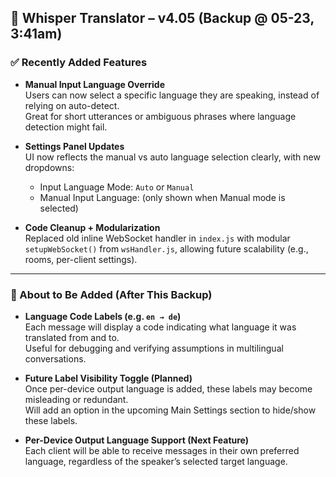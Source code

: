 ﻿
## 🧠 Whisper Translator – v4.05 (Backup @ 05-23, 3:41am)

### ✅ Recently Added Features

- **Manual Input Language Override**  
  Users can now select a specific language they are speaking, instead of relying on auto-detect.  
  Great for short utterances or ambiguous phrases where language detection might fail.

- **Settings Panel Updates**  
  UI now reflects the manual vs auto language selection clearly, with new dropdowns:
  - Input Language Mode: `Auto` or `Manual`
  - Manual Input Language: (only shown when Manual mode is selected)

- **Code Cleanup + Modularization**  
  Replaced old inline WebSocket handler in `index.js` with modular `setupWebSocket()` from `wsHandler.js`, allowing future scalability (e.g., rooms, per-client settings).

---

### 🧪 About to Be Added (After This Backup)

- **Language Code Labels (e.g. `en → de`)**  
  Each message will display a code indicating what language it was translated from and to.  
  Useful for debugging and verifying assumptions in multilingual conversations.

- **Future Label Visibility Toggle (Planned)**  
  Once per-device output language is added, these labels may become misleading or redundant.  
  Will add an option in the upcoming Main Settings section to hide/show these labels.

- **Per-Device Output Language Support (Next Feature)**  
  Each client will be able to receive messages in their own preferred language, regardless of the speaker’s selected target language.
